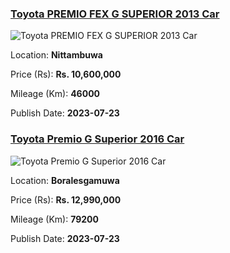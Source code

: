 
<!-- fa8d9578b57ec9fb6220bd1544f1ed7e -->

### [Toyota PREMIO FEX G SUPERIOR 2013 Car](https://riyasewana.com/buy/toyota-premio-fex-sale-nittambuwa-6671010)

![Toyota PREMIO FEX G SUPERIOR 2013 Car](https://riyasewana.com/thumb/thumbtoyota-premio-fex-238073661.jpg)

Location: **Nittambuwa**

Price (Rs): **Rs. 10,600,000**

Mileage (Km): **46000**

Publish Date: **2023-07-23**


<!-- 2a3dc9cee287efc69688b208029d1fae -->

### [Toyota Premio G Superior 2016 Car](https://riyasewana.com/buy/toyota-premio-g-sale-boralesgamuwa-6673058)

![Toyota Premio G Superior 2016 Car](https://riyasewana.com/thumb/thumbtoyota-premio-g-23131508611.jpg)

Location: **Boralesgamuwa**

Price (Rs): **Rs. 12,990,000**

Mileage (Km): **79200**

Publish Date: **2023-07-23**

